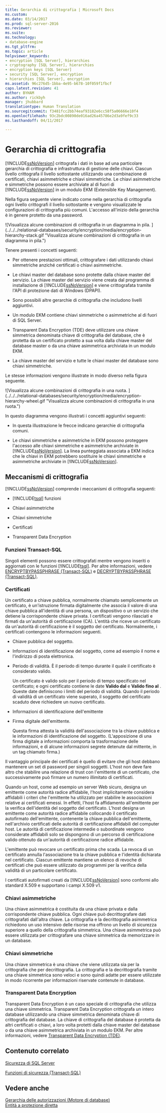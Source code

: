 ```yaml
---
title: Gerarchia di crittografia | Microsoft Docs
ms.custom: 
ms.date: 03/14/2017
ms.prod: sql-server-2016
ms.reviewer: 
ms.suite: 
ms.technology:
- database-engine
ms.tgt_pltfrm: 
ms.topic: article
helpviewer_keywords:
- encryption [SQL Server], hierarchies
- cryptography [SQL Server], hierarchies
- encryption keys [SQL Server]
- security [SQL Server], encryption
- hierarchies [SQL Server], encryption
ms.assetid: 96c276d5-1bba-4e95-b678-10f059f1fbcf
caps.latest.revision: 41
author: BYHAM
ms.author: rickbyh
manager: jhubbard
translationtype: Human Translation
ms.sourcegitcommit: f3481fcc2bb74eaf93182e6cc58f5a06666e10f4
ms.openlocfilehash: 93c2bdc00890de016ad26a45786e2d3a9fef9c33
ms.lasthandoff: 04/11/2017

---
```

# <a name="encryption-hierarchy"></a>Gerarchia di crittografia
  [!INCLUDE[ssNoVersion](../../../includes/ssnoversion-md.md)] crittografa i dati in base ad una particolare gerarchia di crittografia e infrastruttura di gestione delle chiavi. Ciascun livello crittografa il livello sottostante utilizzando una combinazione di certificati, chiavi asimmetriche e chiavi simmetriche. Le chiavi asimmetriche e simmetriche possono essere archiviate al di fuori di [!INCLUDE[ssNoVersion](../../../includes/ssnoversion-md.md)] in un modulo EKM (Extensible Key Management).  
  
 Nella figura seguente viene indicato come nella gerarchia di crittografia ogni livello crittografi il livello sottostante e vengono visualizzate le configurazioni di crittografia più comuni. L'accesso all'inizio della gerarchia è in genere protetto da una password.  
  
 ![Visualizza alcune combinazioni di crittografia in un diagramma in pila. ] (../../../relational-databases/security/encryption/media/encryption-hierarchy-stack.gif "Visualizza alcune combinazioni di crittografia in un diagramma in pila.")  
  
 Tenere presenti i concetti seguenti:  
  
-   Per ottenere prestazioni ottimali, crittografare i dati utilizzando chiavi simmetriche anziché certificati o chiavi asimmetriche.  
  
-   Le chiavi master del database sono protette dalla chiave master del servizio. La chiave master del servizio viene creata dal programma di installazione di [!INCLUDE[ssNoVersion](../../../includes/ssnoversion-md.md)] e viene crittografata tramite l'API di protezione dati di Windows (DPAPI).  
  
-   Sono possibili altre gerarchie di crittografia che includono livelli aggiuntivi.  
  
-   Un modulo EKM contiene chiavi simmetriche o asimmetriche al di fuori di SQL Server.  
  
-   Transparent Data Encryption (TDE) deve utilizzare una chiave simmetrica denominata chiave di crittografia del database, che è protetta da un certificato protetto a sua volta dalla chiave master del database master o da una chiave asimmetrica archiviata in un modulo EKM.  
  
-   La chiave master del servizio e tutte le chiavi master del database sono chiavi simmetriche.  
  
 Le stesse informazioni vengono illustrate in modo diverso nella figura seguente.  
  
 ![Visualizza alcune combinazioni di crittografia in una ruota. ] (../../../relational-databases/security/encryption/media/encryption-hierarchy-wheel.gif "Visualizza alcune combinazioni di crittografia in una ruota.")  
  
 In questo diagramma vengono illustrati i concetti aggiuntivi seguenti:  
  
-   In questa illustrazione le frecce indicano gerarchie di crittografia comuni.  
  
-   Le chiavi simmetriche e asimmetriche in EKM possono proteggere l'accesso alle chiavi simmetriche e asimmetriche archiviate in [!INCLUDE[ssNoVersion](../../../includes/ssnoversion-md.md)]. La linea punteggiata associata a EKM indica che le chiavi in EKM potrebbero sostituire le chiavi simmetriche e asimmetriche archiviate in [!INCLUDE[ssNoVersion](../../../includes/ssnoversion-md.md)].  
  
## <a name="encryption-mechanisms"></a>Meccanismi di crittografia  
 [!INCLUDE[ssNoVersion](../../../includes/ssnoversion-md.md)] comprende i meccanismi di crittografia seguenti:  
  
-   [!INCLUDE[tsql](../../../includes/tsql-md.md)] funzioni  
  
-   Chiavi asimmetriche  
  
-   Chiavi simmetriche  
  
-   Certificati  
  
-   Transparent Data Encryption  
  
### <a name="transact-sql-functions"></a>Funzioni Transact-SQL  
 Singoli elementi possono essere crittografati mentre vengono inseriti o aggiornati con le funzioni [!INCLUDE[tsql](../../../includes/tsql-md.md)]. Per altre informazioni, vedere [ENCRYPTBYPASSPHRASE &#40;Transact-SQL&#41;](../../../t-sql/functions/encryptbypassphrase-transact-sql.md) e [DECRYPTBYPASSPHRASE &#40;Transact-SQL&#41;](../../../t-sql/functions/decryptbypassphrase-transact-sql.md).  
  
### <a name="certificates"></a>Certificati  
 Un certificato a chiave pubblica, normalmente chiamato semplicemente un certificato, è un'istruzione firmata digitalmente che associa il valore di una chiave pubblica all'identità di una persona, un dispositivo o un servizio che detiene la corrispondente chiave privata. I certificati vengono rilasciati e firmati da un'autorità di certificazione (CA). L'entità che riceve un certificato da un'autorità di certificazione è il soggetto del certificato. Normalmente, i certificati contengono le informazioni seguenti.  
  
-   Chiave pubblica del soggetto.  
  
-   Informazioni di identificazione del soggetto, come ad esempio il nome e l'indirizzo di posta elettronica.  
  
-   Periodo di validità. È il periodo di tempo durante il quale il certificato è considerato valido.  
  
     Un certificato è valido solo per il periodo di tempo specificato nel certificato; e ogni certificato contiene le date **Valido dal** e **Valido fino al** . Queste date definiscono i limiti del periodo di validità. Quando il periodo di validità di un certificato viene superato, il soggetto del certificato scaduto deve richiedere un nuovo certificato.  
  
-   Informazioni di identificazione dell'emittente  
  
-   Firma digitale dell'emittente.  
  
     Questa firma attesta la validità dell'associazione tra la chiave pubblica e le informazioni di identificazione del soggetto. (L'apposizione di una firma digitale a informazioni comporta la trasformazione delle informazioni, e di alcune informazioni segrete detenute dal mittente, in un tag chiamato firma.)  
  
 Il vantaggio principale dei certificati è quello di evitare che gli host debbano mantenere un set di password per singoli soggetti. L'host non deve fare altro che stabilire una relazione di trust con l'emittente di un certificato, che successivamente può firmare un numero illimitato di certificati.  
  
 Quando un host, come ad esempio un server Web sicuro, designa un emittente come autorità radice affidabile, l'host implicitamente considera affidabili i criteri che l'emittente ha utilizzato per stabilire le associazioni relative ai certificati emessi. In effetti, l'host fa affidamento all'emittente per la verifica dell'identità del soggetto del certificato. L'host designa un emittente come autorità radice affidabile collocando il certificato autofirmato dell'emittente, contenente la chiave pubblica dell'emittente, nell'archivio certificati delle autorità di certificazione affidabili del computer host. Le autorità di certificazione intermedie o subordinate vengono considerate affidabili solo se dispongono di un percorso di certificazione valido ottenuto da un'autorità di certificazione radice affidabile.  
  
 L'emittente può revocare un certificato prima che scada. La revoca di un certificato annulla l'associazione tra la chiave pubblica e l'identità dichiarata nel certificato. Ciascun emittente mantiene un elenco di revoche di certificati che può essere utilizzato da programmi per la verifica della validità di un particolare certificato.  
  
 I certificati autofirmati creati da [!INCLUDE[ssNoVersion](../../../includes/ssnoversion-md.md)] sono conformi allo standard X.509 e supportano i campi X.509 v1.  
  
### <a name="asymmetric-keys"></a>Chiavi asimmetriche  
 Una chiave asimmetrica è costituita da una chiave privata e dalla corrispondente chiave pubblica. Ogni chiave può decrittografare dati crittografati dall'altra chiave. La crittografia e la decrittografia asimmetrica richiedono un uso intensivo delle risorse ma offrono un livello di sicurezza superiore a quello della crittografia simmetrica. Una chiave asimmetrica può essere utilizzata per crittografare una chiave simmetrica da memorizzare in un database.  
  
### <a name="symmetric-keys"></a>Chiavi simmetriche  
 Una chiave simmetrica è una chiave che viene utilizzata sia per la crittografia che per decrittografia. La crittografia e la decrittografia tramite una chiave simmetrica sono veloci e sono quindi adatte per essere utilizzate in modo ricorrente per informazioni riservate contenute in database.  
  
### <a name="transparent-data-encryption"></a>Transparent Data Encryption  
 Transparent Data Encryption è un caso speciale di crittografia che utilizza una chiave simmetrica. Transparent Data Encryption crittografa un intero database utilizzando una chiave simmetrica denominata chiave di crittografia del database. La chiave di crittografia del database è protetta da altri certificati o chiavi, a loro volta protetti dalla chiave master del database o da una chiave asimmetrica archiviata in un modulo EKM. Per altre informazioni, vedere [Transparent Data Encryption &#40;TDE&#41;](../../../relational-databases/security/encryption/transparent-data-encryption-tde.md).  
  
## <a name="related-content"></a>Contenuto correlato  
 [Sicurezza di SQL Server](../../../relational-databases/security/securing-sql-server.md)  
  
 [Funzioni di sicurezza &#40;Transact-SQL&#41;](../../../t-sql/functions/security-functions-transact-sql.md)  
  
## <a name="see-also"></a>Vedere anche  
 [Gerarchia delle autorizzazioni &#40;Motore di database&#41;](../../../relational-databases/security/permissions-hierarchy-database-engine.md)   
 [Entità a protezione diretta](../../../relational-databases/security/securables.md)  
  
  
